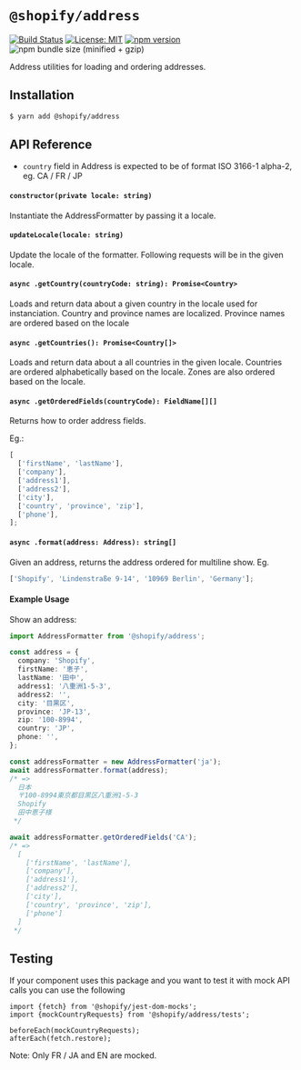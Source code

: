 # `@shopify/address`

[![Build Status](https://travis-ci.org/Shopify/quilt.svg?branch=master)](https://travis-ci.org/Shopify/quilt)
[![License: MIT](https://img.shields.io/badge/License-MIT-green.svg)](LICENSE.md) [![npm version](https://badge.fury.io/js/%40shopify%2Faddress.svg)](https://badge.fury.io/js/%40shopify%2Faddress)
![npm bundle size (minified + gzip)](https://img.shields.io/bundlephobia/minzip/%40shopify/shopify%2address.svg)

Address utilities for loading and ordering addresses.

## Installation

```bash
$ yarn add @shopify/address
```

## API Reference

- `country` field in Address is expected to be of format ISO 3166-1 alpha-2, eg. CA / FR / JP

#### `constructor(private locale: string)`

Instantiate the AddressFormatter by passing it a locale.

#### `updateLocale(locale: string)`

Update the locale of the formatter. Following requests will be in the given locale.

#### `async .getCountry(countryCode: string): Promise<Country>`

Loads and return data about a given country in the locale used for instanciation. Country and province names are localized. Province names are ordered based on the locale

#### `async .getCountries(): Promise<Country[]>`

Loads and return data about a all countries in the given locale. Countries are ordered alphabetically based on the locale. Zones are also ordered based on the locale.

#### `async .getOrderedFields(countryCode): FieldName[][]`

Returns how to order address fields.

Eg.:

```typescript
[
  ['firstName', 'lastName'],
  ['company'],
  ['address1'],
  ['address2'],
  ['city'],
  ['country', 'province', 'zip'],
  ['phone'],
];
```

#### `async .format(address: Address): string[]`

Given an address, returns the address ordered for multiline show. Eg.

```typescript
['Shopify', 'Lindenstraße 9-14', '10969 Berlin', 'Germany'];
```

#### Example Usage

Show an address:

```typescript
import AddressFormatter from '@shopify/address';

const address = {
  company: 'Shopify',
  firstName: '恵子',
  lastName: '田中',
  address1: '八重洲1-5-3',
  address2: '',
  city: '目黒区',
  province: 'JP-13',
  zip: '100-8994',
  country: 'JP',
  phone: '',
};

const addressFormatter = new AddressFormatter('ja');
await addressFormatter.format(address);
/* =>
  日本
  〒100-8994東京都目黒区八重洲1-5-3
  Shopify
  田中恵子様
 */

await addressFormatter.getOrderedFields('CA');
/* =>
  [
    ['firstName', 'lastName'],
    ['company'],
    ['address1'],
    ['address2'],
    ['city'],
    ['country', 'province', 'zip'],
    ['phone']
  ]
 */
```

## Testing

If your component uses this package and you want to test it with mock API calls you can use the following

```
import {fetch} from '@shopify/jest-dom-mocks';
import {mockCountryRequests} from '@shopify/address/tests';

beforeEach(mockCountryRequests);
afterEach(fetch.restore);
```

Note: Only FR / JA and EN are mocked.

